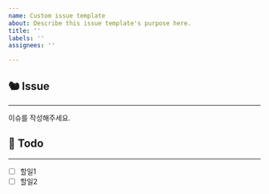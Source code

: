 ```yaml
---
name: Custom issue template
about: Describe this issue template's purpose here.
title: ''
labels: ''
assignees: ''

---
```


## 🐿️ Issue
---
이슈를 작성해주세요.
<br/>

## 🥐 Todo
---
- [ ] 할일1
- [ ] 할일2
